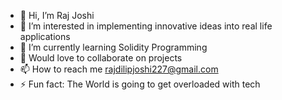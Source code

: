 - 👋 Hi, I’m Raj Joshi
- 👀 I’m interested in implementing innovative ideas into real life applications
- 🌱 I’m currently learning Solidity Programming
- 💞️ Would love to collaborate on projects
- 📫 How to reach me rajdilipjoshi227@gmail.com
- ⚡ Fun fact: The World is going to get overloaded with tech
